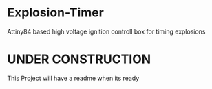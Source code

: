 # Explosion-Timer
Attiny84 based high voltage ignition controll box for timing explosions

# UNDER CONSTRUCTION
This Project will have a readme when its ready
